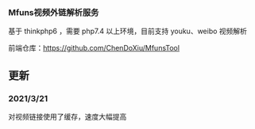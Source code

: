 <!--
 * @Author: chedoxiu
 * @Date: 2021-02-23 19:28:11
 * @LastEditTime: 2021-03-21 22:55:44
 * @LastEditors: ChenDoXiu
 * @Description: In User Settings Edit
 * @FilePath: \MfunsBacked\README.md
-->
### Mfuns视频外链解析服务

基于 thinkphp6 ，需要 php7.4 以上环境，目前支持 youku、weibo 视频解析

前端仓库：https://github.com/ChenDoXiu/MfunsTool

## 更新
### 2021/3/21 
对视频链接使用了缓存，速度大幅提高
